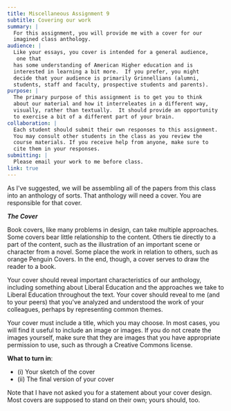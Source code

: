 ```yaml
---
title: Miscellaneous Assignment 9
subtitle: Covering our work
summary: | 
  For this assignment, you will provide me with a cover for our
  imagined class anthology.
audience: |
  Like your essays, you cover is intended for a general audience,
   one that
  has some understanding of American Higher education and is
  interested in learning a bit more.  If you prefer, you might
  decide that your audience is primarily Grinnellians (alumni,
  students, staff and faculty, prospective students and parents).
purpose: |
  The primary purpose of this assignment is to get you to think
  about our material and how it interreleates in a different way,
  visually, rather than textually.  It should provide an opportunity
  to exercise a bit of a different part of your brain.
collaboration: |
  Each student should submit their own responses to this assignment.
  You may consult other students in the class as you review the
  course materials. If you receive help from anyone, make sure to
  cite them in your responses.
submitting: |
  Please email your work to me before class.
link: true
--- 
```

As I've suggested, we will be assembling all of the papers from this
class into an anthology of sorts.   That anthology will need a
cover.  You are responsible for that cover.  

**_The Cover_**

Book covers, like many problems in design, can take multiple
approaches.  Some covers bear little relationship to the content.
Others tie directly to a part of the content, such as the illustration
of an important scene or character from a novel.  Some place the
work in relation to others, such as orange Penguin Covers.  In the
end, though, a cover serves to draw the reader to a book.

Your cover should reveal important characteristics of our anthology,
including something about Liberal Education and the approaches we
take to Liberal Education throughout the text.  Your cover should
reveal to me (and to your peers) that you've analyzed and understood
the work of your colleagues, perhaps by representing common themes.

Your cover must include a title, which you may choose.  In most
cases, you will find it useful to include an image or images.  If
you do not create the images yourself, make sure that they are
images that you have appropriate permission to use, such as through
a Creative Commons license.

**What to turn in**:

* (i) Your sketch of the cover
* (ii) The final version of your cover

Note that I have not asked you for a statement about your cover
design. Most covers are supposed to stand on their own; yours should,
too.
